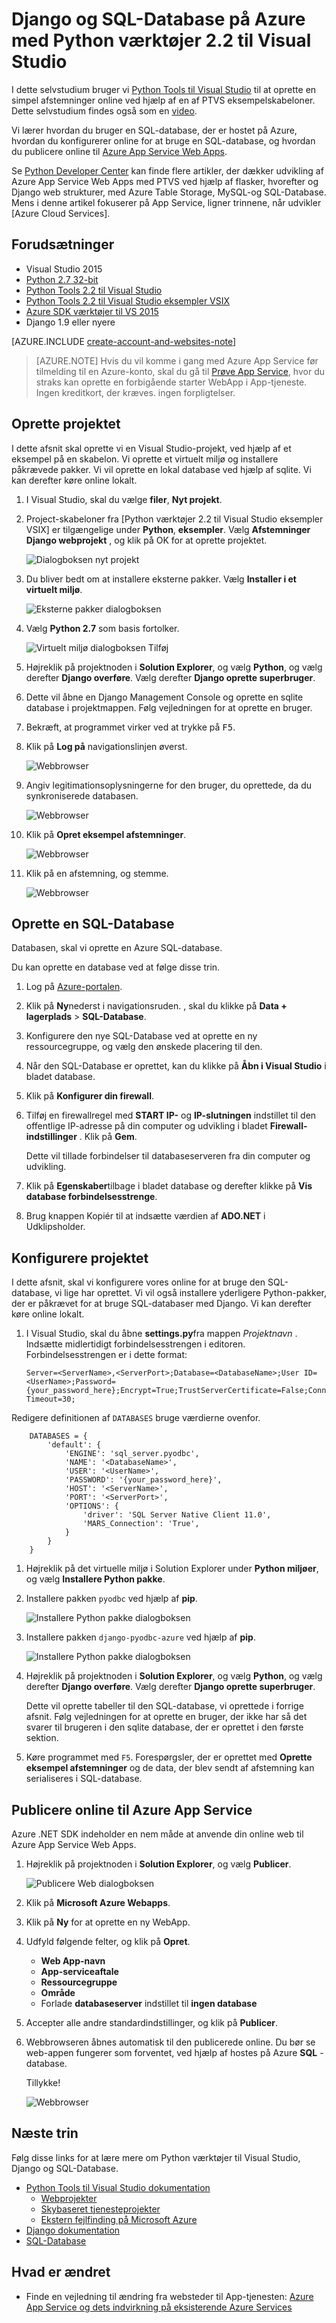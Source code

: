 <properties 
    pageTitle="Django og SQL-Database på Azure med Python værktøjer 2.2 til Visual Studio" 
    description="Lær at bruge værktøjerne Python til Visual Studio til at oprette en Django WebApp, der lagrer data i en forekomst af SQL-database og installerer det til Azure App Service Web Apps." 
    services="app-service\web" 
    tags="python"
    documentationCenter="python" 
    authors="huguesv" 
    manager="wpickett" 
    editor=""/>

<tags 
    ms.service="app-service-web" 
    ms.workload="web" 
    ms.tgt_pltfrm="na" 
    ms.devlang="python" 
    ms.topic="article" 
    ms.date="07/07/2016"
    ms.author="huguesv"/>




# <a name="django-and-sql-database-on-azure-with-python-tools-22-for-visual-studio"></a>Django og SQL-Database på Azure med Python værktøjer 2.2 til Visual Studio 

I dette selvstudium bruger vi [Python Tools til Visual Studio] til at oprette en simpel afstemninger online ved hjælp af en af PTVS eksempelskabeloner. Dette selvstudium findes også som en [video](https://www.youtube.com/watch?v=ZwcoGcIeHF4).

Vi lærer hvordan du bruger en SQL-database, der er hostet på Azure, hvordan du konfigurerer online for at bruge en SQL-database, og hvordan du publicere online til [Azure App Service Web Apps](http://go.microsoft.com/fwlink/?LinkId=529714).

Se [Python Developer Center] kan finde flere artikler, der dækker udvikling af Azure App Service Web Apps med PTVS ved hjælp af flasker, hvorefter og Django web strukturer, med Azure Table Storage, MySQL-og SQL-Database. Mens i denne artikel fokuserer på App Service, ligner trinnene, når udvikler [Azure Cloud Services].

## <a name="prerequisites"></a>Forudsætninger

 - Visual Studio 2015
 - [Python 2.7 32-bit]
 - [Python Tools 2.2 til Visual Studio]
 - [Python Tools 2.2 til Visual Studio eksempler VSIX]
 - [Azure SDK værktøjer til VS 2015]
 - Django 1.9 eller nyere

[AZURE.INCLUDE [create-account-and-websites-note](../../includes/create-account-and-websites-note.md)]

>[AZURE.NOTE] Hvis du vil komme i gang med Azure App Service før tilmelding til en Azure-konto, skal du gå til [Prøve App Service](http://go.microsoft.com/fwlink/?LinkId=523751), hvor du straks kan oprette en forbigående starter WebApp i App-tjeneste. Ingen kreditkort, der kræves. ingen forpligtelser.

## <a name="create-the-project"></a>Oprette projektet

I dette afsnit skal oprette vi en Visual Studio-projekt, ved hjælp af et eksempel på en skabelon. Vi oprette et virtuelt miljø og installere påkrævede pakker. Vi vil oprette en lokal database ved hjælp af sqlite. Vi kan derefter køre online lokalt.

1.  I Visual Studio, skal du vælge **filer**, **Nyt projekt**.

1.  Project-skabeloner fra [Python værktøjer 2.2 til Visual Studio eksempler VSIX] er tilgængelige under **Python**, **eksempler**. Vælg **Afstemninger Django webprojekt** , og klik på OK for at oprette projektet.

    ![Dialogboksen nyt projekt](./media/web-sites-python-ptvs-django-sql/PollsDjangoNewProject.png)

1.  Du bliver bedt om at installere eksterne pakker. Vælg **Installer i et virtuelt miljø**.

    ![Eksterne pakker dialogboksen](./media/web-sites-python-ptvs-django-sql/PollsDjangoExternalPackages.png)

1.  Vælg **Python 2.7** som basis fortolker.

    ![Virtuelt miljø dialogboksen Tilføj](./media/web-sites-python-ptvs-django-sql/PollsCommonAddVirtualEnv.png)

1.  Højreklik på projektnoden i **Solution Explorer**, og vælg **Python**, og vælg derefter **Django overføre**.  Vælg derefter **Django oprette superbruger**.

1.  Dette vil åbne en Django Management Console og oprette en sqlite database i projektmappen. Følg vejledningen for at oprette en bruger.

1.  Bekræft, at programmet virker ved at trykke på <kbd>F5</kbd>.

1.  Klik på **Log på** navigationslinjen øverst.

    ![Webbrowser](./media/web-sites-python-ptvs-django-sql/PollsDjangoCommonBrowserLocalMenu.png)

1.  Angiv legitimationsoplysningerne for den bruger, du oprettede, da du synkroniserede databasen.

    ![Webbrowser](./media/web-sites-python-ptvs-django-sql/PollsDjangoCommonBrowserLocalLogin.png)

1.  Klik på **Opret eksempel afstemninger**.

    ![Webbrowser](./media/web-sites-python-ptvs-django-sql/PollsDjangoCommonBrowserNoPolls.png)

1.  Klik på en afstemning, og stemme.

    ![Webbrowser](./media/web-sites-python-ptvs-django-sql/PollsDjangoSqliteBrowser.png)

## <a name="create-a-sql-database"></a>Oprette en SQL-Database

Databasen, skal vi oprette en Azure SQL-database.

Du kan oprette en database ved at følge disse trin.

1.  Log på [Azure-portalen].

1.  Klik på **Ny**nederst i navigationsruden. , skal du klikke på **Data + lagerplads** > **SQL-Database**.

1.  Konfigurere den nye SQL-Database ved at oprette en ny ressourcegruppe, og vælg den ønskede placering til den.

1.  Når den SQL-Database er oprettet, kan du klikke på **Åbn i Visual Studio** i bladet database.
2.  Klik på **Konfigurer din firewall**.
3.  Tilføj en firewallregel med **START IP-** og **IP-slutningen** indstillet til den offentlige IP-adresse på din computer og udvikling i bladet **Firewall-indstillinger** . Klik på **Gem**.

    Dette vil tillade forbindelser til databaseserveren fra din computer og udvikling.

4.  Klik på **Egenskaber**tilbage i bladet database og derefter klikke på **Vis database forbindelsesstrenge**. 

2.  Brug knappen Kopiér til at indsætte værdien af **ADO.NET** i Udklipsholder.

## <a name="configure-the-project"></a>Konfigurere projektet

I dette afsnit, skal vi konfigurere vores online for at bruge den SQL-database, vi lige har oprettet. Vi vil også installere yderligere Python-pakker, der er påkrævet for at bruge SQL-databaser med Django. Vi kan derefter køre online lokalt.

1.  I Visual Studio, skal du åbne **settings.py**fra mappen *Projektnavn* . Indsætte midlertidigt forbindelsesstrengen i editoren. Forbindelsesstrengen er i dette format:

        Server=<ServerName>,<ServerPort>;Database=<DatabaseName>;User ID=<UserName>;Password={your_password_here};Encrypt=True;TrustServerCertificate=False;Connection Timeout=30;

Redigere definitionen af `DATABASES` bruge værdierne ovenfor.

        DATABASES = {
            'default': {
                'ENGINE': 'sql_server.pyodbc',
                'NAME': '<DatabaseName>',
                'USER': '<UserName>',
                'PASSWORD': '{your_password_here}',
                'HOST': '<ServerName>',
                'PORT': '<ServerPort>',
                'OPTIONS': {
                    'driver': 'SQL Server Native Client 11.0',
                    'MARS_Connection': 'True',
                }
            }
        }

1.  Højreklik på det virtuelle miljø i Solution Explorer under **Python miljøer**, og vælg **Installere Python pakke**.

1.  Installere pakken `pyodbc` ved hjælp af **pip**.

    ![Installere Python pakke dialogboksen](./media/web-sites-python-ptvs-django-sql/PollsDjangoSqlInstallPackagePyodbc.png)

1.  Installere pakken `django-pyodbc-azure` ved hjælp af **pip**.

    ![Installere Python pakke dialogboksen](./media/web-sites-python-ptvs-django-sql/PollsDjangoSqlInstallPackageDjangoPyodbcAzure.png)

1.  Højreklik på projektnoden i **Solution Explorer**, og vælg **Python**, og vælg derefter **Django overføre**.  Vælg derefter **Django oprette superbruger**.

    Dette vil oprette tabeller til den SQL-database, vi oprettede i forrige afsnit. Følg vejledningen for at oprette en bruger, der ikke har så det svarer til brugeren i den sqlite database, der er oprettet i den første sektion.

1.  Køre programmet med `F5`. Forespørgsler, der er oprettet med **Oprette eksempel afstemninger** og de data, der blev sendt af afstemning kan serialiseres i SQL-database.


## <a name="publish-the-web-app-to-azure-app-service"></a>Publicere online til Azure App Service

Azure .NET SDK indeholder en nem måde at anvende din online web til Azure App Service Web Apps.

1.  Højreklik på projektnoden i **Solution Explorer**, og vælg **Publicer**.

    ![Publicere Web dialogboksen](./media/web-sites-python-ptvs-django-sql/PollsCommonPublishWebSiteDialog.png)

1.  Klik på **Microsoft Azure Webapps**.

1.  Klik på **Ny** for at oprette en ny WebApp.

1.  Udfyld følgende felter, og klik på **Opret**.
    -   **Web App-navn**
    -   **App-serviceaftale**
    -   **Ressourcegruppe**
    -   **Område**
    -   Forlade **databaseserver** indstillet til **ingen database**

1.  Accepter alle andre standardindstillinger, og klik på **Publicer**.

1.  Webbrowseren åbnes automatisk til den publicerede online. Du bør se web-appen fungerer som forventet, ved hjælp af hostes på Azure **SQL** -database.

    Tillykke!

    ![Webbrowser](./media/web-sites-python-ptvs-django-sql/PollsDjangoAzureBrowser.png)

## <a name="next-steps"></a>Næste trin

Følg disse links for at lære mere om Python værktøjer til Visual Studio, Django og SQL-Database.

- [Python Tools til Visual Studio dokumentation]
  - [Webprojekter]
  - [Skybaseret tjenesteprojekter]
  - [Ekstern fejlfinding på Microsoft Azure]
- [Django dokumentation]
- [SQL-Database]

## <a name="whats-changed"></a>Hvad er ændret
* Finde en vejledning til ændring fra websteder til App-tjenesten: [Azure App Service og dets indvirkning på eksisterende Azure Services](http://go.microsoft.com/fwlink/?LinkId=529714)


<!--Link references-->
[Python Developer Center]: /develop/python/
[Azure-Skytjenester]: ../cloud-services-python-ptvs.md

<!--External Link references-->
[Azure-portalen]: https://portal.azure.com
[Python Tools til Visual Studio]: http://aka.ms/ptvs
[Python Tools 2.2 til Visual Studio]: http://go.microsoft.com/fwlink/?LinkID=624025
[Python Tools 2.2 til Visual Studio eksempler VSIX]: http://go.microsoft.com/fwlink/?LinkID=624025
[Azure SDK værktøjer til VS 2015]: http://go.microsoft.com/fwlink/?LinkId=518003
[Python 2.7 32-bit]: http://go.microsoft.com/fwlink/?LinkId=517190 
[Python Tools til Visual Studio dokumentation]: http://aka.ms/ptvsdocs
[Ekstern fejlfinding på Microsoft Azure]: http://go.microsoft.com/fwlink/?LinkId=624026
[Webprojekter]: http://go.microsoft.com/fwlink/?LinkId=624027
[Skybaseret tjenesteprojekter]: http://go.microsoft.com/fwlink/?LinkId=624028
[Django dokumentation]: https://www.djangoproject.com/
[SQL-Database]: /documentation/services/sql-database/
